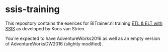 # ssis-training
This repository contains the exerices for BITrainer.nl training [ETL & ELT with SSIS](https://www.bitrainer.nl/training/training-etl-en-elt-met-ssis/) as developed by Koos van Strien.

You're expected to have AdventureWorks2016 as well as an empty version of AdventureWorksDW2016 (slightly modified).